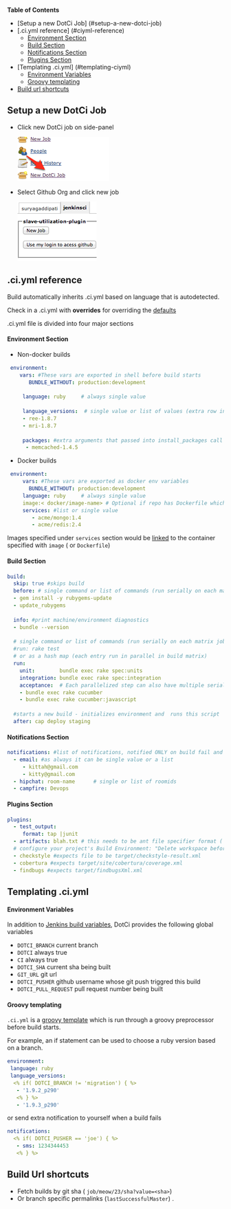 **Table of Contents**
- [Setup a new DotCi Job] (#setup-a-new-dotci-job)
- [.ci.yml reference] (#ciyml-reference)
   - [Environment Section](#environment-section)
   - [Build Section](#build-section)
   - [Notifications Section](#notifications-section)
   - [Plugins Section](#plugins-section)
- [Templating .ci.yml] (#templating-ciyml)   
   - [Environment Variables](#environment-variables)
   - [Groovy templating](#groovy-templating )
- [Build url shortcuts](#build-url-shortcuts)


## Setup a new DotCi Job
   - Click new DotCi job on side-panel
     
      ![New Job](screenshots/new-job-link.png)  
   - Select Github Org and click new job
    
     ![org](screenshots/create-job.png)

## .ci.yml reference
 Build automatically inherits .ci.yml based on language that is autodetected. 
 
 Check in a .ci.yml with **overrides** for overriding the [defaults](../src/main/resources/com/groupon/jenkins/buildconfiguration/base_yml)
 
.ci.yml file is divided into four major sections

#### Environment Section 
  
 -  Non-docker builds
```yaml
 environment:
    vars: #These vars are exported in shell before build starts
       BUNDLE_WITHOUT: production:development  
     
     language: ruby     # always single value
     
     language_versions:  # single value or list of values (extra row in build matrix)
     - ree-1.8.7
     - mri-1.8.7
   
     packages: #extra arguments that passed into install_packages call
      - memcached-1.4.5 
```

 - Docker builds
```yaml
 environment:
     vars: #These vars are exported as docker env variables
       BUNDLE_WITHOUT: production:development 
     language: ruby     # always single value   
     image:< docker/image-name> # Optional if repo has Dockerfile which would be used to  build an image
     services: #list or single value 
        - acme/mongo:1.4
        - acme/redis:2.4
```
   Images specified under `services` section would be [linked](http://docs.docker.io/use/working_with_links_names/) to 
   the container specified with `image` ( or `Dockerfile`)
   
#### Build Section

```yaml
build:
  skip: true #skips build
  before: # single command or list of commands (run serially on each matrix job)
  - gem install -y rubygems-update
  - update_rubygems

  info: #print machine/environment diagnostics
  - bundle --version

  # single command or list of commands (run serially on each matrix job)
  #run: rake test
  # or as a hash map (each entry run in parallel in build matrix)
  run:         
    unit:        bundle exec rake spec:units
    integration: bundle exec rake spec:integration
    acceptance:  # Each parallelized step can also have multiple serial commands
    - bundle exec rake cucumber
    - bundle exec rake cucumber:javascript

  #starts a new build - initializes environment and  runs this script
  after: cap deploy staging
```
#### Notifications Section 
```yaml
notifications: #list of notifications, notified ONLY on build fail and branch recovery.
  - email: #as always it can be single value or a list
     - kittah@gmail.com
     - kitty@gmail.com
  - hipchat: room-name      # single or list of roomids  
  - campfire: Devops              
```

#### Plugins Section 
```yaml
plugins: 
  - test_output: 
     format: tap |junit
  - artifacts: blah.txt # this needs to be ant file specifier format ( see  http://ant.apache.org/manual/Types/fileset.html)
  # configure your project's Build Environment: "Delete workspace before build starts" to avoid accumulative artifacts
  - checkstyle #expects file to be target/checkstyle-result.xml
  - cobertura #expects target/site/cobertura/coverage.xml
  - findbugs #expects target/findbugsXml.xml
```

## Templating .ci.yml 

#### Environment Variables
In addition to [Jenkins build variables](https://wiki.jenkins-ci.org/display/JENKINS/Building+a+software+project#Buildingasoftwareproject-JenkinsSetEnvironmentVariables), DotCi provides the following global variables  
- ```DOTCI_BRANCH```  current branch 
- ```DOTCI``` always true 
- ```CI``` always true 
- ```DOTCI_SHA``` current  sha being built 
- ```GIT_URL``` git url 
- ```DOTCI_PUSHER``` github username whose git push triggred this build 
- ```DOTCI_PULL_REQUEST``` pull request number being built   

#### Groovy templating  

`.ci.yml` is a [groovy template](http://groovy.codehaus.org/Groovy+Templates) which is  run through a groovy preprocessor before build starts.

For example, an if statement can be used to choose a ruby version based on a branch.

``` yaml
environment:
 language: ruby
 language_versions: 
  <% if( DOTCI_BRANCH != 'migration') { %>
   - '1.9.2_p290' 
   <% } %>
   - '1.9.3_p290'
```

or send extra notification to yourself when a build fails

```yaml
notifications:
  <% if( DOTCI_PUSHER == 'joe') { %>
   - sms: 1234344453
   <% } %>

```

## Build Url shortcuts
 * Fetch builds by git sha ( `job/meow/23/sha?value=<sha>`) 
 * Or branch specific permalinks (`lastSuccessfulMaster`) .
     
